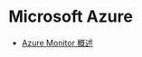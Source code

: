 # Microsoft Azure

- [Azure Monitor 概述](https://docs.microsoft.com/zh-cn/azure/azure-monitor/overview)
